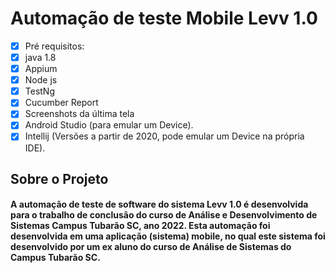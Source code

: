 # Automação de teste Mobile Levv 1.0
- [x] Pré requisitos:
- [x] java 1.8
- [x] Appium
- [x] Node js
- [x] TestNg
- [X] Cucumber Report
- [X] Screenshots da última tela
- [x] Android Studio (para emular um Device).
- [x] Intellij (Versões a partir de 2020, pode emular um Device na própria IDE).

<h2> Sobre o Projeto</h2>
<h4> A automação de teste de software do sistema Levv 1.0 é desenvolvida para o trabalho de conclusão
do curso de Análise e Desenvolvimento de Sistemas Campus Tubarão SC, ano 2022.
Esta automação foi desenvolvida em uma aplicação (sistema) mobile, no qual este sistema foi desenvolvido
por um ex aluno do curso de Análise de Sistemas do Campus Tubarão SC.</h4>
